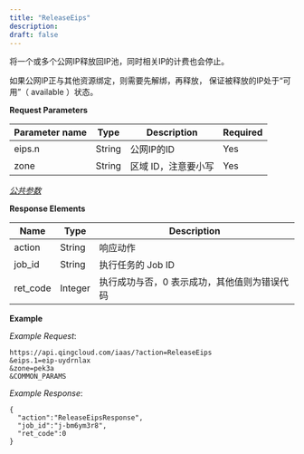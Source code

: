 ```yaml
---
title: "ReleaseEips"
description: 
draft: false
---
```




将一个或多个公网IP释放回IP池，同时相关IP的计费也会停止。

如果公网IP正与其他资源绑定，则需要先解绑，再释放， 保证被释放的IP处于“可用”（ available ）状态。

**Request Parameters**

| Parameter name | Type | Description | Required |
| --- | --- | --- | --- |
| eips.n | String | 公网IP的ID | Yes |
| zone | String | 区域 ID，注意要小写 | Yes |

[_公共参数_](../../../parameters/)

**Response Elements**

| Name | Type | Description |
| --- | --- | --- |
| action | String | 响应动作 |
| job_id | String | 执行任务的 Job ID |
| ret_code | Integer | 执行成功与否，0 表示成功，其他值则为错误代码 |

**Example**

_Example Request_:

```
https://api.qingcloud.com/iaas/?action=ReleaseEips
&eips.1=eip-uydrnlax
&zone=pek3a
&COMMON_PARAMS
```

_Example Response_:

```
{
  "action":"ReleaseEipsResponse",
  "job_id":"j-bm6ym3r8",
  "ret_code":0
}
```
